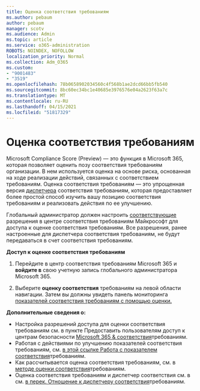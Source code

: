 ```yaml
---
title: Оценка соответствия требованиям
ms.author: pebaum
author: pebaum
manager: scotv
ms.audience: Admin
ms.topic: article
ms.service: o365-administration
ROBOTS: NOINDEX, NOFOLLOW
localization_priority: Normal
ms.collection: Adm_O365
ms.custom:
- "9001483"
- "3519"
ms.openlocfilehash: 78b0658902034560c4f568b1ae2dcd66bb5fb540
ms.sourcegitcommit: 8bc60ec34bc1e40685e3976576e04a2623f63a7c
ms.translationtype: MT
ms.contentlocale: ru-RU
ms.lasthandoff: 04/15/2021
ms.locfileid: "51817329"
---
```

# <a name="compliance-score"></a>Оценка соответствия требованиям

Microsoft Compliance Score (Preview) — это функция в Microsoft 365, которая позволяет оценить позу соответствия требованиям организации. В нем используется оценка на основе риска, основанная на ходе реализации действий, связанных с соответствием требованиям.   Оценка соответствия требованиям — это упрощенная версия [диспетчера](https://docs.microsoft.com/microsoft-365/compliance/compliance-manager-overview) соответствия требованиям, которая предоставляет более простой способ изучить вашу позицию соответствия требованиям и реализовать действия по ее улучшению. 

Глобальный администратор должен настроить [соответствующие](https://docs.microsoft.com/microsoft-365/security/office-365-security/permissions-in-the-security-and-compliance-center) разрешения в центре соответствия требованиям Майкрософт для доступа к оценке соответствия требованиям.  Все разрешения, ранее настроенные для диспетчера соответствия требованиям, не будут передаваться в счет соответствия требованиям.

**Доступ к оценке соответствия требованиям**

1. Перейдите в центр соответствия требованиям Microsoft 365 и **войдите в** свою учетную запись глобального администратора Microsoft 365.

2. Выберите **оценку соответствия** требованиям на левой области навигации. Затем вы должны увидеть панель мониторинга [показателей соответствия требованиям с помощью оценки.](https://docs.microsoft.com/microsoft-365/compliance/compliance-score-setup#understand-the-compliance-score-dashboard)
 

**Дополнительные сведения о:**

- Настройка разрешений доступа для оценки соответствия требованиям см. в пункте Предоставить пользователям доступ к центрам безопасности [Microsoft 365 & соответствия](https://docs.microsoft.com/microsoft-365/security/office-365-security/grant-access-to-the-security-and-compliance-center)требованиям.
- Работая с действиями по улучшению показателей соответствия требованиям, см.  [в этой ссылке Работа с показателем соответствия](https://docs.microsoft.com/microsoft-365/compliance/working-with-compliance-score)требованиям.
- Как рассчитывается оценка соответствия требованиям, см. в [методе оценки соответствия](https://docs.microsoft.com/microsoft-365/compliance/compliance-score-methodology)требованиям.
- Оценка соответствия требованиям и диспетчер соответствия см. в см. [в перек. Отношение к диспетчеру соответствия](https://docs.microsoft.com/microsoft-365/compliance/compliance-score#relationship-to-compliance-manager)требованиям.

